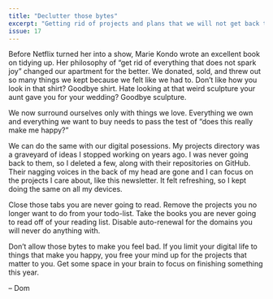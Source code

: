 ```yaml
---
title: "Declutter those bytes"
excerpt: "Getting rid of projects and plans that we will not get back to frees up mental space for things that excite us."
issue: 17
---
```

Before Netflix turned her into a show, Marie Kondo wrote an excellent book on tidying up. Her philosophy of “get rid of everything that does not spark joy” changed our apartment for the better. We donated, sold, and threw out so many things we kept because we felt like we had to. Don’t like how you look in that shirt? Goodbye shirt. Hate looking at that weird sculpture your aunt gave you for your wedding? Goodbye sculpture.

We now surround ourselves only with things we love. Everything we own and everything we want to buy needs to pass the test of “does this really make me happy?”

We can do the same with our digital posessions. My projects directory was a graveyard of ideas I stopped working on years ago. I was never going back to them, so I deleted a few, along with their repositories on GitHub. Their nagging voices in the back of my head are gone and I can focus on the projects I care about, like this newsletter. It felt refreshing, so I kept doing the same on all my devices.

Close those tabs you are never going to read. Remove the projects you no longer want to do from your todo-list. Take the books you are never going to read off of your reading list. Disable auto-renewal for the domains you will never do anything with.

Don’t allow those bytes to make you feel bad. If you limit your digital life to things that make you happy, you free your mind up for the projects that matter to you. Get some space in your brain to focus on finishing something this year.

– Dom
